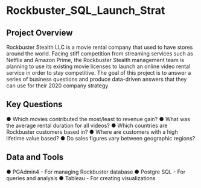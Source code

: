 # Rockbuster_SQL_Launch_Strat
## Project Overview
Rockbuster Stealth LLC is a movie rental company that used to have stores around the
world. Facing stiff competition from streaming services such as Netflix and Amazon Prime,
the Rockbuster Stealth management team is planning to use its existing movie licenses to
launch an online video rental service in order to stay competitive. The goal of this project
is to answer a series of business questions and produce data-driven answers that they can 
use for their 2020 company strategy
## Key Questions
● Which movies contributed the most/least to revenue gain?
● What was the average rental duration for all videos?
● Which countries are Rockbuster customers based in?
● Where are customers with a high lifetime value based?
● Do sales figures vary between geographic regions?
## Data and Tools
● PGAdmin4 - For managing Rockbuster database
● Postgre SQL - For  queries and analysis 
● Tableau - For creating visualizations


